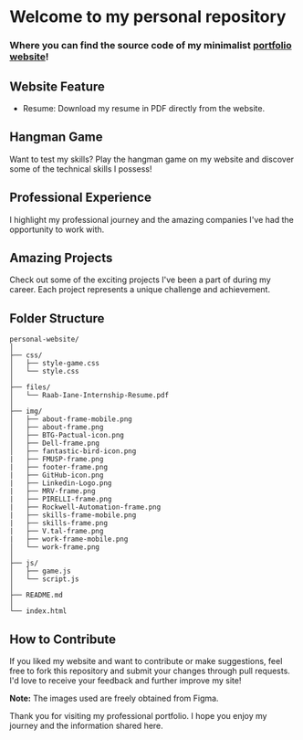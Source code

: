 # Welcome to my personal repository 

### Where you can find the source code of my minimalist [portfolio website](https://raabiane.github.io/personal-website/)!

## Website Feature 

- Resume: Download my resume in PDF directly from the website.

## Hangman Game 

Want to test my skills? Play the hangman game on my website and discover some of the technical skills I possess!

## Professional Experience 

I highlight my professional journey and the amazing companies I've had the opportunity to work with.

## Amazing Projects 

Check out some of the exciting projects I've been a part of during my career. Each project represents a unique challenge and achievement.

## Folder Structure 

```
personal-website/
│
├── css/
│   ├── style-game.css
│   └── style.css
│
├── files/
│   └── Raab-Iane-Internship-Resume.pdf
│
├── img/
│   ├── about-frame-mobile.png
│   ├── about-frame.png
│   ├── BTG-Pactual-icon.png
│   ├── Dell-frame.png
│   ├── fantastic-bird-icon.png
|   ├── FMUSP-frame.png
|   ├── footer-frame.png
|   ├── GitHub-icon.png
|   ├── Linkedin-Logo.png
|   ├── MRV-frame.png
|   ├── PIRELLI-frame.png
|   ├── Rockwell-Automation-frame.png
|   ├── skills-frame-mobile.png
|   ├── skills-frame.png
|   ├── V.tal-frame.png
|   ├── work-frame-mobile.png
│   └── work-frame.png
│
├── js/
│   ├── game.js
│   └── script.js
│
├── README.md
│
└── index.html
```

## How to Contribute 

If you liked my website and want to contribute or make suggestions, feel free to fork this repository and submit your changes through pull requests. I'd love to receive your feedback and further improve my site!

**Note:** The images used are freely obtained from Figma.

Thank you for visiting my professional portfolio. I hope you enjoy my journey and the information shared here. 
